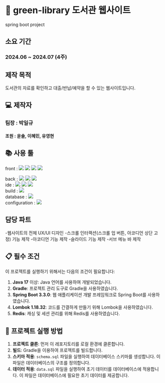 # 📗 green-library 도서관 웹사이트
spring boot project

## 소요 기간
### 2024.06 ~ 2024.07 (4주)

## 제작 목적
 도서관의 자료를 확인하고 대출/반납/예약을 할 수 있는 웹사이트입니다.

## 💻 제작자
### 팀장 : 박일규
#### 조원 : 윤솔, 이혜민, 유영현

## 📚 사용 툴
front : 
<img src="https://img.shields.io/badge/HTML5-E34F26?style=for-the-badge&logo=html5&logoColor=white">
<img src="https://img.shields.io/badge/CSS3-1572B6?style=for-the-badge&logo=css3&logoColor=white">
<img src="https://img.shields.io/badge/JavaScript-F7DF1E?style=for-the-badge&logo=JavaScript&logoColor=white">
<img src="https://img.shields.io/badge/Bootstrap-563D7C?style=for-the-badge&logo=bootstrap&logoColor=white">
<Br>

back :
<img src="https://img.shields.io/badge/Java-ED8B00?style=for-the-badge&logo=openjdk&logoColor=white">
<img src="https://img.shields.io/badge/Spring-6DB33F?style=for-the-badge&logo=spring&logoColor=white">
<img src="https://img.shields.io/badge/Spring_Security-6DB33F?style=for-the-badge&logo=Spring-Security&logoColor=white">
<br>
ide : <img src="https://img.shields.io/badge/Eclipse-2C2255?style=for-the-badge&logo=eclipse&logoColor=white">
<img src="https://img.shields.io/badge/IntelliJ_IDEA-000000.svg?style=for-the-badge&logo=intellij-idea&logoColor=white">
<img src="https://img.shields.io/badge/Visual_Studio_Code-0078D4?style=for-the-badge&logo=visual%20studio%20code&logoColor=white">
<br>
build : <img src="https://img.shields.io/badge/Gradle-02303A.svg?style=for-the-badge&logo=Gradle&logoColor=white">
<br>
database : <img src="https://img.shields.io/badge/Oracle-F80000?style=for-the-badge&logo=Oracle&logoColor=white">
<br>
configuration : <img src="https://img.shields.io/badge/GitHub-100000?style=for-the-badge&logo=github&logoColor=white">
<br>

## 담당 파트
 -웹사이트의 전체 UX/UI 디자인
 -스크롤 인터랙션(스크롤 업 버튼, 아코디언 상단 고정) 기능 제작
 -아코디언 기능 제작
 -슬라이드 기능 제작
 -서브 메뉴 바 제작

## 📋 필수 조건

이 프로젝트를 실행하기 위해서는 다음의 조건이 필요합니다:

1. **Java 17** 이상: Java 언어를 사용하여 개발되었습니다.
2. **Gradle**: 프로젝트 관리 도구로 Gradle을 사용하였습니다.
3. **Spring Boot 3.3.0**: 웹 애플리케이션 개발 프레임워크로 Spring Boot를 사용하였습니다.
4. **Lombok 1.18.32**: 코드를 간결하게 만들기 위해 Lombok을 사용하였습니다.
5. **Redis**: 캐싱 및 세션 관리를 위해 Redis를 사용하였습니다.

## 🚀 프로젝트 실행 방법
1. **프로젝트 클론**: 먼저 이 레포지토리를 로컬 환경에 클론합니다.
2. **빌드**: Gradle을 이용하여 프로젝트를 빌드합니다.
3. **스키마 적용**: `schema.sql` 파일을 실행하여 데이터베이스 스키마를 생성합니다. 이 파일은 데이터베이스의 구조를 정의합니다.
4. **데이터 적용**: `data.sql` 파일을 실행하여 초기 데이터를 데이터베이스에 적용합니다. 이 파일은 데이터베이스에 필요한 초기 데이터를 제공합니다.
